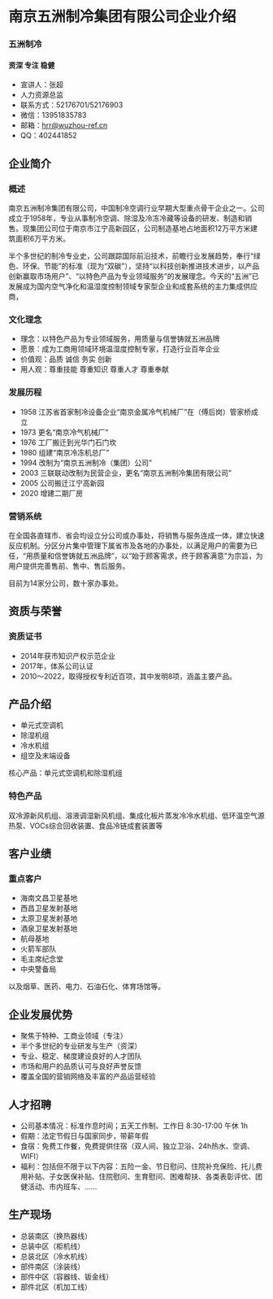 # 南京五洲制冷集团有限公司企业介绍

### 五洲制冷

#### 资深 专注 稳健

* 宣讲人：张超
* 人力资源总监
* 联系方式：52176701/52176903
* 微信：13951835783
* 邮箱：hrr@wuzhou-ref.cn
* QQ：402441852

## 企业简介

### 概述

南京五洲制冷集团有限公司，中国制冷空调行业早期大型重点骨干企业之一。公司成立于1958年，专业从事制冷空调、除湿及冷冻冷藏等设备的研发、制造和销售。现集团公司位于南京市江宁高新园区，公司制造基地占地面积12万平方米建筑面积6万平方米。

半个多世纪的制冷专业史，公司跟踪国际前沿技术，前瞻行业发展趋势，奉行“绿色、环保、节能”的标准（现为“双碳”），坚持“以科技创新推进技术进步，以产品创新赢取市场用户”、“以特色产品为专业领域服务”的发展理念。今天的“五洲”已发展成为国内空气净化和温湿度控制领域专家型企业和成套系统的主力集成供应商，

### 文化理念

* 理念：以特色产品为专业领域服务，用质量与信誉铸就五洲品牌
* 愿景：成为工商用领域环境温湿度控制专家，打造行业百年企业
* 价值观：品质 诚信 务实 创新
* 用人观：尊重技能 尊重知识 尊重人才 尊重奉献

### 发展历程

* 1958 江苏省首家制冷设备企业“南京金属冷气机械厂”在（傅后岗）管家桥成立
* 1973 更名“南京冷气机械厂”
* 1976 工厂搬迁到光华门石门坎
* 1980 组建“南京冷冻机总厂”
* 1994 改制为“南京五洲制冷（集团）公司”
* 2003 三联联动改制为民营企业，更名“南京五洲制冷集团有限公司”
* 2005 公司搬迁江宁高新园
* 2020 增建二期厂房

### 营销系统

在全国各直辖市、省会均设立分公司或办事处，将销售与服务连成一体，建立快速反应机制。分区分片集中管理下属省市及各地的办事处，以满足用户的需要为已任，“用质量和信誉铸就五洲品牌”，以“始于顾客需求，终于顾客满意”为宗旨，为用户提供完善售前、售中、售后服务。

目前为14家分公司，数十家办事处。

## 资质与荣誉

### 资质证书

* 2014年获市知识产权示范企业
* 2017年，体系公司认证
* 2010～2022，取得授权专利近百项，其中发明8项，涵盖主要产品。

## 产品介绍

* 单元式空调机
* 除湿机组
* 冷水机组
* 组空及末端设备

核心产品：单元式空调机和除湿机组

### 特色产品

双冷源新风机组、溶液调湿新风机组、集成化板片蒸发冷冷水机组、低环温空气源热泵、VOCs综合回收装置、食品冷链成套装置等

## 客户业绩

### 重点客户

* 海南文昌卫星基地
* 西昌卫星发射基地
* 太原卫星发射基地
* 酒泉卫星发射基地
* 航母基地
* 火箭军部队
* 毛主席纪念堂
* 中央警备局

以及烟草、医药、电力、石油石化、体育场馆等。

## 企业发展优势

* 聚焦于特种、工商业领域（专注）
* 半个多世纪的专业研发与生产（资深）
* 专业、稳定、梯度建设良好的人才团队
* 市场和用户的品质认可与良好声誉反馈
* 覆盖全国的营销网络及丰富的产品运营经验

## 人才招聘

* 公司基本情况：标准作息时间；五天工作制、工作日 8:30-17:00 午休 1h
* 假期：法定节假日与国家同步，带薪年假
* 食宿：免费工作餐，免费提供住宿（双人间、独立卫浴、24h热水、空调、WIFI）
* 福利：包括但不限于以下内容：五险一金、节日慰问、住院补充保险、托儿费用补贴、子女医保补贴、住院慰问、生育慰问、困难帮扶、各类表彰评优、团健活动、市内班车、……

## 生产现场

* 总装南区（换热器线）
* 总装中区（柜机线）
* 总装北区（冷水机线）
* 部件南区（涂装线）
* 部件中区（容器线、钣金线）
* 部件北区（机加工线）